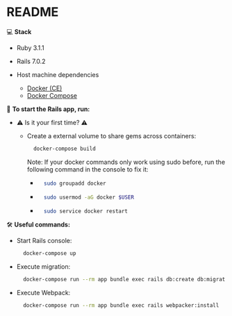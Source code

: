 # README
💻 **Stack**

- Ruby 3.1.1

- Rails 7.0.2

- Host machine dependencies
    - [Docker (CE)](https://docs.docker.com/engine/installation/)
    - [Docker Compose](https://docs.docker.com/compose/install/)

🚀 **To start the Rails app, run:**

- ⚠️ Is it your first time? ⚠️

  - Create a external volume to share gems across containers:
      ```bash
        docker-compose build
      ```
    Note: If your docker commands only work using sudo before, run the following command in the console to fix it:
    - ```bash
        sudo groupadd docker
      ``` 
    - ```bash
        sudo usermod -aG docker $USER
      ``` 
    - ```bash
        sudo service docker restart
      ```
🛠 **Useful commands:**

- Start Rails console:
  ```bash
    docker-compose up
  ```
- Execute migration:
  ```bash
    docker-compose run --rm app bundle exec rails db:create db:migrate
  ```
- Execute Webpack:
  ```bash
    docker-compose run --rm app bundle exec rails webpacker:install
  ```